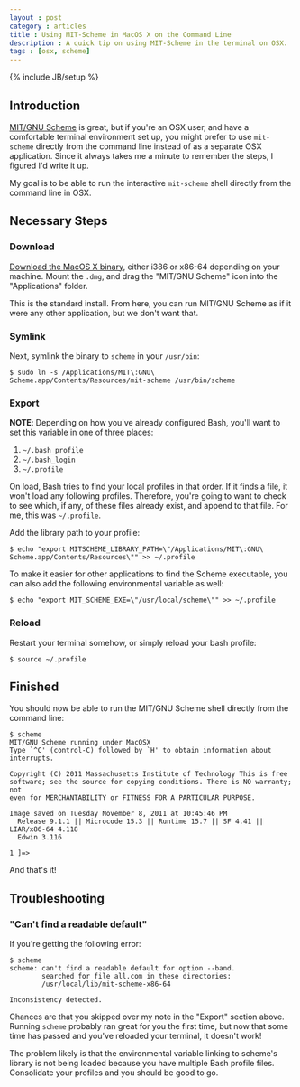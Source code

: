 ```yaml
---
layout : post
category : articles
title : Using MIT-Scheme in MacOS X on the Command Line
description : A quick tip on using MIT-Scheme in the terminal on OSX.
tags : [osx, scheme]
---
```

{% include JB/setup %}

## Introduction
[MIT/GNU Scheme](http://www.gnu.org/software/mit-scheme/) is great, but if
you're an OSX user, and have a comfortable terminal environment set up, you
might prefer to use `mit-scheme` directly from the command line instead of as a
separate OSX application. Since it always takes me a minute to remember the
steps, I figured I'd write it up.

My goal is to be able to run the interactive `mit-scheme` shell directly from
the command line in OSX.

## Necessary Steps

### Download

[Download the MacOS X binary](http://www.gnu.org/software/mit-scheme/), either
i386 or x86-64 depending on your machine. Mount the `.dmg`, and drag the
"MIT/GNU Scheme" icon into the "Applications" folder.

This is the standard install. From here, you can run MIT/GNU Scheme as if it
were any other application, but we don't want that.

### Symlink
Next, symlink the binary to `scheme` in your `/usr/bin`:

    $ sudo ln -s /Applications/MIT\:GNU\ Scheme.app/Contents/Resources/mit-scheme /usr/bin/scheme

### Export
**NOTE**: Depending on how you've already configured Bash, you'll want to set
this variable in one of three places:

1. `~/.bash_profile`
2. `~/.bash_login`
3. `~/.profile`

On load, Bash tries to find your local profiles in that order. If it finds a
file, it won't load any following profiles. Therefore, you're going to want to
check to see which, if any, of these files already exist, and append to that
file. For me, this was `~/.profile`.

Add the library path to your profile:

    $ echo "export MITSCHEME_LIBRARY_PATH=\"/Applications/MIT\:GNU\ Scheme.app/Contents/Resources\"" >> ~/.profile

To make it easier for other applications to find the Scheme executable, you can also add the following environmental variable as well:

    $ echo "export MIT_SCHEME_EXE=\"/usr/local/scheme\"" >> ~/.profile

### Reload
Restart your terminal somehow, or simply reload your bash profile:

    $ source ~/.profile

## Finished
You should now be able to run the MIT/GNU Scheme shell directly from the command
line:

    $ scheme
    MIT/GNU Scheme running under MacOSX
    Type `^C' (control-C) followed by `H' to obtain information about
    interrupts.

    Copyright (C) 2011 Massachusetts Institute of Technology This is free
    software; see the source for copying conditions. There is NO warranty; not
    even for MERCHANTABILITY or FITNESS FOR A PARTICULAR PURPOSE.

    Image saved on Tuesday November 8, 2011 at 10:45:46 PM
      Release 9.1.1 || Microcode 15.3 || Runtime 15.7 || SF 4.41 || LIAR/x86-64 4.118
      Edwin 3.116

    1 ]=>

And that's it!

## Troubleshooting

### "Can't find a readable default"
If you're getting the following error:

    $ scheme
    scheme: can't find a readable default for option --band.
            searched for file all.com in these directories:
            /usr/local/lib/mit-scheme-x86-64

    Inconsistency detected.

Chances are that you skipped over my note in the "Export" section above. Running
`scheme` probably ran great for you the first time, but now that some time has
passed and you've reloaded your terminal, it doesn't work!

The problem likely is that the environmental variable linking to scheme's
library is not being loaded because you have multiple Bash profile files.
Consolidate your profiles and you should be good to go.
